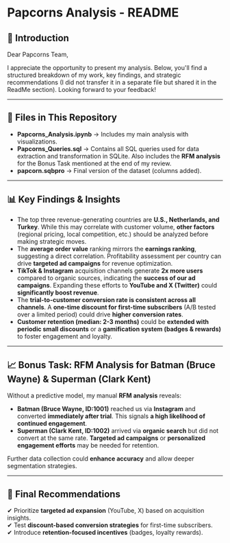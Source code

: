 # Papcorns Analysis - README  

## 📌 Introduction  

Dear Papcorns Team,  

I appreciate the opportunity to present my analysis. Below, you'll find a structured breakdown of my work, key findings, and strategic recommendations (I did not transfer it in a separate file but shared it in the ReadMe section). Looking forward to your feedback!  

---

## 📁 Files in This Repository  

- **Papcorns_Analysis.ipynb** → Includes my main analysis with visualizations.  
- **Papcorns_Queries.sql** → Contains all SQL queries used for data extraction and transformation in SQLite. Also includes the **RFM analysis** for the Bonus Task mentioned at the end of my review.  
- **papcorn.sqbpro** → Final version of the dataset (columns added).  

---

## 📊 Key Findings & Insights  

- The top three revenue-generating countries are **U.S., Netherlands, and Turkey**. While this may correlate with customer volume, **other factors** (regional pricing, local competition, etc.) should be analyzed before making strategic moves.  
- The **average order value** ranking mirrors the **earnings ranking**, suggesting a direct correlation. Profitability assessment per country can drive **targeted ad campaigns** for revenue optimization.  
- **TikTok & Instagram** acquisition channels generate **2x more users** compared to organic sources, indicating the **success of our ad campaigns**. Expanding these efforts to **YouTube and X (Twitter)** could **significantly boost revenue**.  
- The **trial-to-customer conversion rate is consistent across all channels**. A **one-time discount for first-time subscribers** (A/B tested over a limited period) could drive **higher conversion rates**.  
- **Customer retention (median: 2-3 months)** could be **extended with periodic small discounts** or a **gamification system (badges & rewards)** to foster engagement and loyalty.  

---

## 📈 Bonus Task: RFM Analysis for Batman (Bruce Wayne) & Superman (Clark Kent)  

Without a predictive model, my manual **RFM analysis** reveals:  

- **Batman (Bruce Wayne, ID:1001)** reached us via **Instagram** and converted **immediately after trial**. This signals **a high likelihood of continued engagement**.  
- **Superman (Clark Kent, ID:1002)** arrived via **organic search** but did not convert at the same rate. **Targeted ad campaigns** or **personalized engagement efforts** may be needed for retention.  

Further data collection could **enhance accuracy** and allow deeper segmentation strategies.  

---

## 📌 Final Recommendations  

✔ Prioritize **targeted ad expansion** (YouTube, X) based on acquisition insights.  
✔ Test **discount-based conversion strategies** for first-time subscribers.  
✔ Introduce **retention-focused incentives** (badges, loyalty rewards).  
